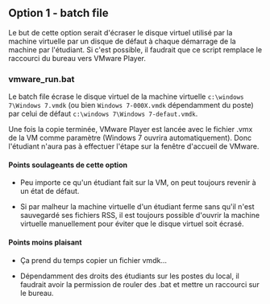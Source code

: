 ## Option 1 - batch file

Le but de cette option serait d'écraser le disque virtuel utilisé par la machine virtuelle par un disque de défaut à chaque démarrage de la machine par l'étudiant. Si c'est possible, il faudrait que ce script remplace le raccourci du bureau vers VMware Player.

### vmware_run.bat

Le batch file écrase le disque virtuel de la machine virtuelle `c:\windows 7\Windows 7.vmdk` (ou bien `Windows 7-000X.vmdk` dépendamment du poste) par celui de défaut `c:\windows 7\Windows 7-defaut.vmdk`. 

Une fois la copie terminée, VMware Player est lancée avec le fichier .vmx de la VM comme paramètre (Windows 7 ouvrira automatiquement). Donc l'étudiant n'aura pas à effectuer l'étape sur la fenêtre d'accueil de VMware.

#### Points soulageants de cette option

* Peu importe ce qu'un étudiant fait sur la VM, on peut toujours revenir à un état de défaut.

* Si par malheur la machine virtuelle d'un étudiant ferme sans qu'il n'est sauvegardé ses fichiers RSS, il est toujours possible d'ouvrir la machine virtuelle manuellement pour éviter que le disque virtuel soit écrasé.


#### Points moins plaisant

* Ça prend du temps copier un fichier vmdk...

* Dépendamment des droits des étudiants sur les postes du local, il faudrait avoir la permission de rouler des .bat et mettre un raccourci sur le bureau.

